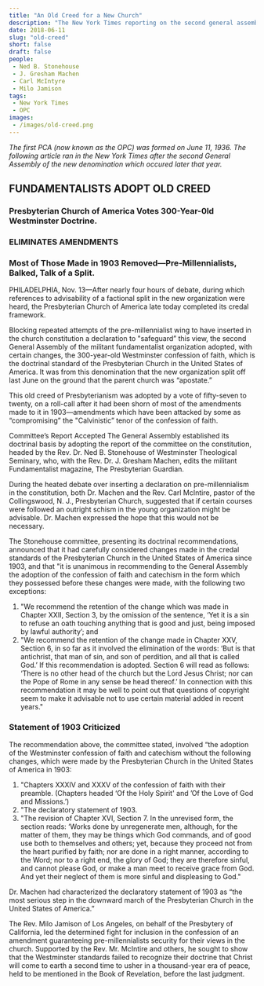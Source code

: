 ```yaml
---
title: "An Old Creed for a New Church"
description: "The New York Times reporting on the second general assembly of the Orthodox Presbyterian Church."
date: 2018-06-11
slug: "old-creed"
short: false
draft: false
people:
 - Ned B. Stonehouse
 - J. Gresham Machen
 - Carl McIntyre
 - Milo Jamison
tags:
 - New York Times
 - OPC
images:
 - /images/old-creed.png
---
```


<em>The first PCA (now known as the OPC) was formed on June 11, 1936. The following article ran in the New York Times after the second General Assembly of the new denomination which occured later that year.</em>

## FUNDAMENTALISTS ADOPT OLD CREED

### Presbyterian Church of America Votes 300-Year-0ld Westminster Doctrine.

### ELIMINATES AMENDMENTS

### Most of Those Made in 1903 Removed—Pre-Millennialists, Balked, Talk of a Split.

PHILADELPHIA, Nov. 13—After nearly four hours of debate, during which references to advisability of a factional split in the new organization were heard, the Presbyterian Church of America late today completed its credal framework.

Blocking repeated attempts of the pre-millennialist wing to have inserted in the church constitution a declaration to "safeguard” this view, the second General Assembly of the militant fundamentalist organization adopted, with certain changes, the 300-year-old Westminster confession of faith, which is the doctrinal standard of the Presbyterian Church in the United States of America. It was from this denomination that the new organization split off last June on the ground that the parent church was “apostate.”

This old creed of Presbyterianism was adopted by a vote of fifty-seven to twenty, on a roll-call after it had been shorn of most of the amendments made to it in 1903—amendments which have been attacked by some as “compromising” the "Calvinistic” tenor of the confession of faith.

Committee’s Report Accepted The General Assembly established its doctrinal basis by adopting the report of the committee on the constitution, headed by the Rev. Dr. Ned B. Stonehouse of Westminster Theological Seminary, who, with the Rev. Dr. J. Gresham Machen, edits the militant Fundamentalist magazine, The Presbyterian Guardian.

During the heated debate over inserting a declaration on pre-millennialism in the constitution, both Dr. Machen and the Rev. Carl McIntire, pastor of the Collingswood, N. J., Presbyterian Church, suggested that if certain courses were followed an outright schism in the young organization might be advisable. Dr. Machen expressed the hope that this would not be necessary.

The Stonehouse committee, presenting its doctrinal recommendations, announced that it had carefully considered changes made in the credal standards of the Presbyterian Church in the United States of America since 1903, and that "it is unanimous in recommending to the General Assembly the adoption of the confession of faith and catechism in the form which they possessed before these changes were made, with the following two exceptions:

1. "We recommend the retention of the change which was made in Chapter XXII, Section 3, by the omission of the sentence, ‘Yet it is a sin to refuse an oath touching anything that is good and just, being imposed by lawful authority’; and
2. "We recommend the retention of the change made in Chapter XXV, Section 6, in so far as it involved the elimination of the words: ‘But is that antichrist, that man of sin, and son of perdition, and all that is called God.’ If this recommendation is adopted. Section 6 will read as follows: ‘There is no other head of the church but the Lord Jesus Christ; nor can the Pope of Rome in any sense be head thereof.’ In connection with this recommendation it may be well to point out that questions of copyright seem to make it advisable not to use certain material added in recent years."

### Statement of 1903 Criticized

The recommendation above, the committee stated, involved “the adoption of the Westminster confession of faith and catechism without the following changes, which were made by the Presbyterian Church in the United States of America in 1903:

1. "Chapters XXXIV and XXXV of the confession of faith with their preamble. (Chapters headed ‘Of the Holy Spirit' and ’Of the Love of God and Missions.’)
2. "The declaratory statement of 1903.
3. "The revision of Chapter XVI, Section 7. In the unrevised form, the section reads: ‘Works done by unregenerate men, although, for the matter of them, they may be things which God commands, and of good use both to themselves and others; yet, because they proceed not from the heart purified by faith; nor are done in a right manner, according to the Word; nor to a right end, the glory of God; they are therefore sinful, and cannot please God, or make a man meet to receive grace from God. And yet their neglect of them is more sinful and displeasing to God."

Dr. Machen had characterized the declaratory statement of 1903 as “the most serious step in the downward march of the Presbyterian Church in the United States of America.”

The Rev. Milo Jamison of Los Angeles, on behalf of the Presbytery of California, led the determined fight for inclusion in the confession of an amendment guaranteeing pre-millennialists security for their views in the church. Supported by the Rev. Mr. McIntire and others, he sought to show that the Westminster standards failed to recognize their doctrine that Christ will come to earth a second time to usher in a thousand-year era of peace, held to be mentioned in the Book of Revelation, before the last judgment.

